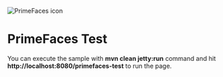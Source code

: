 ![PrimeFaces icon](https://www.primefaces.org/wp-content/uploads/2016/10/prime_logo_new.png)

# PrimeFaces Test
You can execute the sample with <strong>mvn clean jetty:run</strong> command and hit <strong>http://localhost:8080/primefaces-test</strong> to run the page.